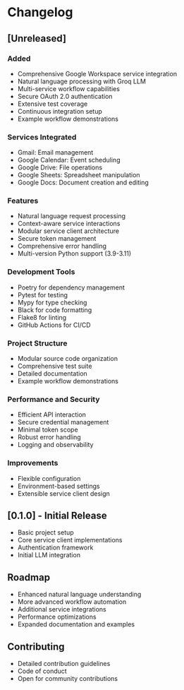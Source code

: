 # Changelog

## [Unreleased]

### Added
- Comprehensive Google Workspace service integration
- Natural language processing with Groq LLM
- Multi-service workflow capabilities
- Secure OAuth 2.0 authentication
- Extensive test coverage
- Continuous integration setup
- Example workflow demonstrations

### Services Integrated
- Gmail: Email management
- Google Calendar: Event scheduling
- Google Drive: File operations
- Google Sheets: Spreadsheet manipulation
- Google Docs: Document creation and editing

### Features
- Natural language request processing
- Context-aware service interactions
- Modular service client architecture
- Secure token management
- Comprehensive error handling
- Multi-version Python support (3.9-3.11)

### Development Tools
- Poetry for dependency management
- Pytest for testing
- Mypy for type checking
- Black for code formatting
- Flake8 for linting
- GitHub Actions for CI/CD

### Project Structure
- Modular source code organization
- Comprehensive test suite
- Detailed documentation
- Example workflow demonstrations

### Performance and Security
- Efficient API interaction
- Secure credential management
- Minimal token scope
- Robust error handling
- Logging and observability

### Improvements
- Flexible configuration
- Environment-based settings
- Extensible service client design

## [0.1.0] - Initial Release
- Basic project setup
- Core service client implementations
- Authentication framework
- Initial LLM integration

## Roadmap
- Enhanced natural language understanding
- More advanced workflow automation
- Additional service integrations
- Performance optimizations
- Expanded documentation and examples

## Contributing
- Detailed contribution guidelines
- Code of conduct
- Open for community contributions
